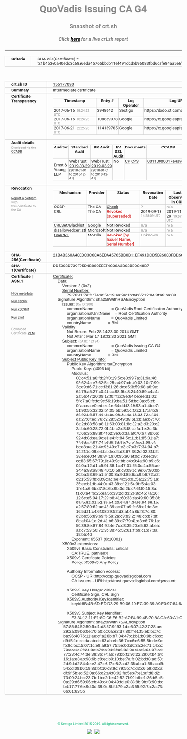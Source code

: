 # QuoVadis Issuing CA G4
### Snapshot of crt.sh
##### Click [here](https://crt.sh/?q=21B4B360A40EDC3C68A6EDA45765BB0B11EF491DCD5B96083FBD6C9FE84AA5E6) for a live crt.sh report

---
<!DOCTYPE HTML PUBLIC "-//W3C//DTD HTML 4.0 Transitional//EN">
<HTML>
<HEAD>
  <META http-equiv="Content-Type" content="text/html; charset=UTF-8">
  <TITLE>crt.sh | 21b4b360a40edc3c68a6eda45765bb0b11ef491dcd5b96083fbd6c9fe84aa5e6</TITLE>
  <META name="description" content="Free CT Log Certificate Search Tool from Sectigo (formerly Comodo CA)">
  <META name="keywords" content="crt.sh, CT, Certificate Transparency, Certificate Search, SSL Certificate, Sectigo, Comodo CA">
  <LINK href="//fonts.googleapis.com/css?family=Roboto+Mono|Roboto:400,400i,700,700i" rel="stylesheet">
  <STYLE type="text/css">
    a {
      white-space: nowrap;
    }
    body {
      color: #888888;
      font: 12pt Roboto, sans-serif;
      padding-top: 10px;
      text-align: center
    }
    form {
      margin: 0px
    }
    span {
      border-radius: 10px
    }
    span.heading {
      color: #888888;
      font: 12pt Roboto, sans-serif
    }
    span.title {
      background-color: #00B373;
      color: #FFFFFF;
      font: bold 18pt Roboto, sans-serif;
      padding: 0px 5px
    }
    span.text {
      color: #888888;
      font: 10pt Roboto, sans-serif
    }
    span.whiteongrey {
      background-color: #D9D9D6;
      color: #FFFFFF;
      font: bold 18pt Roboto, sans-serif;
      padding: 0px 5px
    }
    table {
      border-collapse: collapse;
      color: #222222;
      font: 10pt Roboto, sans-serif;
      margin-left: auto;
      margin-right: auto
    }
    table.options {
      border: none;
      margin-left: 10px
    }
    td, th {
      border: 1px solid #CCCCCC;
      padding: 0px 2px;
      text-align: left;
      vertical-align: top
    }
    td.outer, th.outer {
      border: 1px solid #CCCCCC;
      padding: 2px 20px;
      text-align: left
    }
    th.heading {
      color: #888888;
      font: bold italic 12pt Roboto, sans-serif;
      padding: 20px 0px 0px;
      text-align: center
    }
    th.options, td.options {
      border: none;
      vertical-align: middle
    }
    td.text {
      font: 10pt "Roboto Mono", sans-serif;
      padding: 2px 20px
    }
    td.heading {
      border: none;
      color: #888888;
      font: 12pt Roboto, sans-serif;
      padding-top: 20px;
      text-align: center
    }
    table.lint td, th {
      text-align: center
    }
    .button {
      background-color: #00B373;
      border-radius: 10px;
      color: #FFFFFF;
      font: bold 13pt Roboto, sans-serif
    }
    .copyright {
      font: 8pt Roboto, sans-serif;
      color: #00B373
    }
    .input {
      border: 1px solid #888888;
      font-weight: bold;
      text-align: center
    }
    .small {
      font: 8pt Roboto, sans-serif;
      color: #888888
    }
    .error {
      background-color: #FFDFDF;
      color: #CC0000;
      font-weight: bold
    }
    .fatal {
      background-color: #0000AA;
      color: #FFFFFF;
      font-weight: bold
    }
    .notice {
      background-color: #FFFFDF;
      color: #606000
    }
    .warning {
      background-color: #FFEFDF;
      color: #DF6000
    }
  </STYLE>
</HEAD>
<BODY>

<TABLE>
  <TR>
    <TH class="outer">Criteria</TH>
    <TD class="outer">SHA-256(Certificate) = '21b4b360a40edc3c68a6eda45765bb0b11ef491dcd5b96083fbd6c9fe84aa5e6'</TD>
  </TR>
</TABLE>
<BR>
<TABLE>
  <TR>
    <TH class="outer">crt.sh ID</TH>
    <TD class="outer"><A href="?id=155177090">155177090</A></TD>
  </TR>
  <TR>
    <TH class="outer">Summary</TH>
    <TD class="outer">Intermediate certificate</TD>
  </TR>
  <TR>
    <TH class="outer">Certificate<BR>Transparency</TH>
    <TD class="outer">
<TABLE class="options" style="margin-left:0px">
  <TR>
    <TH>Timestamp</TH>
    <TH>Entry #</TH>
    <TH>Log Operator</TH>
    <TH>Log URL</TH>
  </TR>
  <TR>
    <TD>2017-06-16&nbsp; <FONT class="small">08:24:22 UTC</FONT></TD>
    <TD>3948042</TD>
    <TD>Sectigo</TD>
    <TD>https://dodo.ct.comodo.com</TD>
  </TR>
  <TR>
    <TD>2017-06-16&nbsp; <FONT class="small">08:24:23 UTC</FONT></TD>
    <TD>108869078</TD>
    <TD>Google</TD>
    <TD>https://ct.googleapis.com/rocketeer</TD>
  </TR>
  <TR>
    <TD>2017-06-21&nbsp; <FONT class="small">20:25:26 UTC</FONT></TD>
    <TD>114169785</TD>
    <TD>Google</TD>
    <TD>https://ct.googleapis.com/pilot</TD>
  </TR>
</TABLE>
    </TD>
  </TR>
  <TR>
    <TH class="outer">Audit details<BR>
      <DIV class="small" style="padding-top:3px">Disclosed via the
        <A href="//ccadb-public.secure.force.com/mozilla/PublicAllIntermediateCerts" target="_blank">CCADB</A></DIV>
    </TH>
    <TD class="outer">
<TABLE class="options" style="margin-left:0px">
  <TR>
    <TH>Auditor</TH>
    <TH>Standard Audit</TH>
    <TH>BR Audit</TH>
    <TH>EV SSL Audit</TH>
    <TH>Documents</TH>
    <TH>CCADB</TH>
    <TH>Root Owner / Certificate</TH>
  </TR>
  <TR>
    <TD style="vertical-align:middle">Ernst & Young, LLP</TD>
    <TD>WebTrust:
      <A href="https://www.cpacanada.ca/generichandlers/CPACHandler.ashx?attachmentid=227627" target="_blank">2019-03-29</A>
      <BR><FONT style="font-size:8pt">(2018-01-01 to 2018-12-31)</FONT></TD>
    <TD>WebTrust:
      <A href="https://www.cpacanada.ca/generichandlers/CPACHandler.ashx?attachmentid=227628" target="_blank">2019-03-29</A>
      <BR><FONT style="font-size:8pt">(2018-01-01 to 2018-12-31)</FONT></TD>
    <TD>No    <TD>
      <A href="https://www.quovadisglobal.com/~/media/Files/Repository/QV_RCA1_RCA3_CPCPS_V4_25.ashx" target="blank">CP</A>
      <A href="https://www.quovadisglobal.com/~/media/Files/Repository/QV_RCA2_CPCPS_v2.5.ashx" target="blank">CPS</A>
    </TD>
    <TD><A href="//ccadb.force.com/0011J000017e4svQAA" target="_blank">0011J000017e4svQAA</A></TD>
    <TD><A href="/?id=8878">QuoVadis</A></TD>
  </TR>
</TABLE>
    </TD>
  </TR>
  <TR>
    <TH class="outer">Revocation<BR><BR>
      <DIV class="small" style="padding-top:3px"><A href="?id=155177090&opt=problemreporting">Report a problem</A> with<BR>this certificate to the CA</DIV></TH>
    <TD class="outer">
      <TABLE class="options" style="margin-left:0px">
        <TR>
          <TH>Mechanism</TH>
          <TH>Provider</TH>
          <TH>Status</TH>
          <TH>Revocation Date</TH>
          <TH>Last Observed in CRL</TH>
          <TH>Last Checked <SPAN style="color:#CC0000;vertical-align:middle;font-size:70%;font-weight:normal">(Error)</SPAN></TH>
        </TR>
        <TR>
          <TD>OCSP</TD>
          <TD>The CA</TD>
          <TD><A href="?id=155177090&opt=ocsp">Check</A></TD>
          <TD><SPAN style="color:#888888">?</SPAN></TD>
          <TD><SPAN style="color:#888888">n/a</SPAN></TD>
          <TD><SPAN style="color:#888888">?</SPAN></TD>
        </TR>
        <TR>
          <TD>CRL</TD>
          <TD>The CA</TD>
          <TD><SPAN style="color:#CC0000">Revoked (superseded)</SPAN></TD><TD>2019-09-13&nbsp; <FONT class="small">14:28:09 UTC</FONT></TD><TD>2019-11-29&nbsp; <FONT class="small">19:57:27 UTC</FONT></TD><TD>2019-12-04&nbsp; <FONT class="small">20:05:09 UTC</FONT></TD>
        </TR>
        <TR>
          <TD>CRLSet/Blacklist</TD>
          <TD>Google</TD>
          <TD>Not Revoked</TD>
          <TD><SPAN style="color:#888888">n/a</SPAN></TD>
          <TD><SPAN style="color:#888888">n/a</SPAN></TD>
          <TD><SPAN style="color:#888888">n/a</SPAN></TD>
        </TR>
        <TR>
          <TD>disallowedcert.stl</TD>
          <TD>Microsoft</TD>
          <TD>Not Revoked</TD>
          <TD><SPAN style="color:#888888">n/a</SPAN></TD>
          <TD><SPAN style="color:#888888">n/a</SPAN></TD>
          <TD><SPAN style="color:#888888">n/a</SPAN></TD>
        </TR>
        <TR>
          <TD><A href="/mozilla-onecrl" target="_blank">OneCRL</A></TD>
          <TD>Mozilla</TD>
          <TD><SPAN style="color:#CC0000">Revoked [by Issuer Name, Serial Number]</SPAN></TD><TD><SPAN style="color:#888888">Unknown</SPAN></TD>
          <TD><SPAN style="color:#888888">n/a</SPAN></TD>
          <TD><SPAN style="color:#888888">n/a</SPAN></TD>
        </TR>
      </TABLE>
    </TD>
  </TR>
  <TR>
    <TH class="outer">SHA-256(Certificate)</TH>
    <TD class="outer"><A href="//censys.io/certificates/21b4b360a40edc3c68a6eda45765bb0b11ef491dcd5b96083fbd6c9fe84aa5e6">21B4B360A40EDC3C68A6EDA45765BB0B11EF491DCD5B96083FBD6C9FE84AA5E6</A></TD>
  </TR>
  <TR>
    <TH class="outer">SHA-1(Certificate)</TH>
    <TD class="outer">DD5308D739F95D4B880EEEF4C38A3B03BD0C48B7</TD>
  </TR>
  <TR>
    <TH class="outer">Certificate | <A href="?asn1=155177090">ASN.1</A>
      <SPAN class="small"><BR>
      <BR><BR><A href="?id=155177090&opt=nometadata">Hide metadata</A>
      <BR><BR><A href="?id=155177090&opt=cablint">Run cablint</A>
      <BR><BR><A href="?id=155177090&opt=x509lint">Run x509lint</A>
      <BR><BR><A href="?id=155177090&opt=zlint">Run zlint</A>
      <BR><BR><BR>Download Certificate: <A href="?d=155177090">PEM</A>
      </SPAN>
    </TH>
    <TD class="text"><A href="?d=155177090">Certificate:</A><BR>&nbsp;&nbsp;&nbsp;&nbsp;Data:<BR>&nbsp;&nbsp;&nbsp;&nbsp;&nbsp;&nbsp;&nbsp;&nbsp;Version:&nbsp;3&nbsp;(0x2)<BR>&nbsp;&nbsp;&nbsp;&nbsp;&nbsp;&nbsp;&nbsp;&nbsp;<A href="?serial=7976e17ef17eaf5e19ea9e1b846512848fa8ba08">Serial&nbsp;Number:</A><BR>&nbsp;&nbsp;&nbsp;&nbsp;&nbsp;&nbsp;&nbsp;&nbsp;&nbsp;&nbsp;&nbsp;&nbsp;79:76:e1:7e:f1:7e:af:5e:19:ea:9e:1b:84:65:12:84:8f:a8:ba:08<BR>&nbsp;&nbsp;&nbsp;&nbsp;Signature&nbsp;Algorithm:&nbsp;sha256WithRSAEncryption<BR>&nbsp;&nbsp;&nbsp;&nbsp;&nbsp;&nbsp;&nbsp;&nbsp;<A href="?caid=288">Issuer:</A> <SPAN class="small">(CA ID: 288)</SPAN><BR>&nbsp;&nbsp;&nbsp;&nbsp;&nbsp;&nbsp;&nbsp;&nbsp;&nbsp;&nbsp;&nbsp;&nbsp;commonName&nbsp;&nbsp;&nbsp;&nbsp;&nbsp;&nbsp;&nbsp;&nbsp;&nbsp;&nbsp;&nbsp;&nbsp;&nbsp;&nbsp;&nbsp;&nbsp;=&nbsp;QuoVadis&nbsp;Root&nbsp;Certification&nbsp;Authority<BR>&nbsp;&nbsp;&nbsp;&nbsp;&nbsp;&nbsp;&nbsp;&nbsp;&nbsp;&nbsp;&nbsp;&nbsp;organizationalUnitName&nbsp;&nbsp;&nbsp;&nbsp;=&nbsp;Root&nbsp;Certification&nbsp;Authority<BR>&nbsp;&nbsp;&nbsp;&nbsp;&nbsp;&nbsp;&nbsp;&nbsp;&nbsp;&nbsp;&nbsp;&nbsp;organizationName&nbsp;&nbsp;&nbsp;&nbsp;&nbsp;&nbsp;&nbsp;&nbsp;&nbsp;&nbsp;=&nbsp;QuoVadis&nbsp;Limited<BR>&nbsp;&nbsp;&nbsp;&nbsp;&nbsp;&nbsp;&nbsp;&nbsp;&nbsp;&nbsp;&nbsp;&nbsp;countryName&nbsp;&nbsp;&nbsp;&nbsp;&nbsp;&nbsp;&nbsp;&nbsp;&nbsp;&nbsp;&nbsp;&nbsp;&nbsp;&nbsp;&nbsp;=&nbsp;BM<BR>&nbsp;&nbsp;&nbsp;&nbsp;&nbsp;&nbsp;&nbsp;&nbsp;Validity<BR>&nbsp;&nbsp;&nbsp;&nbsp;&nbsp;&nbsp;&nbsp;&nbsp;&nbsp;&nbsp;&nbsp;&nbsp;Not&nbsp;Before:&nbsp;Feb&nbsp;28&nbsp;14:23:00&nbsp;2014&nbsp;GMT<BR>&nbsp;&nbsp;&nbsp;&nbsp;&nbsp;&nbsp;&nbsp;&nbsp;&nbsp;&nbsp;&nbsp;&nbsp;Not&nbsp;After&nbsp;:&nbsp;Mar&nbsp;17&nbsp;18:33:33&nbsp;2021&nbsp;GMT<BR>&nbsp;&nbsp;&nbsp;&nbsp;&nbsp;&nbsp;&nbsp;&nbsp;<A href="?caid=12194">Subject:</A> <SPAN class="small">(CA ID: 12194)</SPAN><BR>&nbsp;&nbsp;&nbsp;&nbsp;&nbsp;&nbsp;&nbsp;&nbsp;&nbsp;&nbsp;&nbsp;&nbsp;commonName&nbsp;&nbsp;&nbsp;&nbsp;&nbsp;&nbsp;&nbsp;&nbsp;&nbsp;&nbsp;&nbsp;&nbsp;&nbsp;&nbsp;&nbsp;&nbsp;=&nbsp;QuoVadis&nbsp;Issuing&nbsp;CA&nbsp;G4<BR>&nbsp;&nbsp;&nbsp;&nbsp;&nbsp;&nbsp;&nbsp;&nbsp;&nbsp;&nbsp;&nbsp;&nbsp;organizationName&nbsp;&nbsp;&nbsp;&nbsp;&nbsp;&nbsp;&nbsp;&nbsp;&nbsp;&nbsp;=&nbsp;QuoVadis&nbsp;Limited<BR>&nbsp;&nbsp;&nbsp;&nbsp;&nbsp;&nbsp;&nbsp;&nbsp;&nbsp;&nbsp;&nbsp;&nbsp;countryName&nbsp;&nbsp;&nbsp;&nbsp;&nbsp;&nbsp;&nbsp;&nbsp;&nbsp;&nbsp;&nbsp;&nbsp;&nbsp;&nbsp;&nbsp;=&nbsp;BM<BR>&nbsp;&nbsp;&nbsp;&nbsp;&nbsp;&nbsp;&nbsp;&nbsp;<A href="?spkisha256=437b8687a9eb114d7fd9e4c745e501be82d8340ad86f78bb433dbcebf9c19fb4">Subject&nbsp;Public&nbsp;Key&nbsp;Info:</A><BR>&nbsp;&nbsp;&nbsp;&nbsp;&nbsp;&nbsp;&nbsp;&nbsp;&nbsp;&nbsp;&nbsp;&nbsp;Public&nbsp;Key&nbsp;Algorithm:&nbsp;rsaEncryption<BR>&nbsp;&nbsp;&nbsp;&nbsp;&nbsp;&nbsp;&nbsp;&nbsp;&nbsp;&nbsp;&nbsp;&nbsp;&nbsp;&nbsp;&nbsp;&nbsp;Public-Key:&nbsp;(4096&nbsp;bit)<BR>&nbsp;&nbsp;&nbsp;&nbsp;&nbsp;&nbsp;&nbsp;&nbsp;&nbsp;&nbsp;&nbsp;&nbsp;&nbsp;&nbsp;&nbsp;&nbsp;Modulus:<BR>&nbsp;&nbsp;&nbsp;&nbsp;&nbsp;&nbsp;&nbsp;&nbsp;&nbsp;&nbsp;&nbsp;&nbsp;&nbsp;&nbsp;&nbsp;&nbsp;&nbsp;&nbsp;&nbsp;&nbsp;00:c4:51:a8:fd:2f:f8:19:5c:e8:99:7a:31:9a:46:<BR>&nbsp;&nbsp;&nbsp;&nbsp;&nbsp;&nbsp;&nbsp;&nbsp;&nbsp;&nbsp;&nbsp;&nbsp;&nbsp;&nbsp;&nbsp;&nbsp;&nbsp;&nbsp;&nbsp;&nbsp;93:62:4c:e7:62:5b:25:a4:97:cb:40:03:10:f7:99:<BR>&nbsp;&nbsp;&nbsp;&nbsp;&nbsp;&nbsp;&nbsp;&nbsp;&nbsp;&nbsp;&nbsp;&nbsp;&nbsp;&nbsp;&nbsp;&nbsp;&nbsp;&nbsp;&nbsp;&nbsp;3c:d9:d6:71:cc:f3:81:26:dc:d5:3f:59:68:a6:9e:<BR>&nbsp;&nbsp;&nbsp;&nbsp;&nbsp;&nbsp;&nbsp;&nbsp;&nbsp;&nbsp;&nbsp;&nbsp;&nbsp;&nbsp;&nbsp;&nbsp;&nbsp;&nbsp;&nbsp;&nbsp;64:79:a5:27:c0:41:cc:98:f6:c8:24:40:89:c4:a1:<BR>&nbsp;&nbsp;&nbsp;&nbsp;&nbsp;&nbsp;&nbsp;&nbsp;&nbsp;&nbsp;&nbsp;&nbsp;&nbsp;&nbsp;&nbsp;&nbsp;&nbsp;&nbsp;&nbsp;&nbsp;2a:5b:47:20:09:12:f0:ff:cc:8e:64:be:ee:d1:01:<BR>&nbsp;&nbsp;&nbsp;&nbsp;&nbsp;&nbsp;&nbsp;&nbsp;&nbsp;&nbsp;&nbsp;&nbsp;&nbsp;&nbsp;&nbsp;&nbsp;&nbsp;&nbsp;&nbsp;&nbsp;5f:c7:a0:fc:fc:9c:56:19:ba:51:5d:bc:3a:c5:cf:<BR>&nbsp;&nbsp;&nbsp;&nbsp;&nbsp;&nbsp;&nbsp;&nbsp;&nbsp;&nbsp;&nbsp;&nbsp;&nbsp;&nbsp;&nbsp;&nbsp;&nbsp;&nbsp;&nbsp;&nbsp;0f:aa:ea:e0:ed:ea:1e:64:dd:f3:19:93:a1:4b:e7:<BR>&nbsp;&nbsp;&nbsp;&nbsp;&nbsp;&nbsp;&nbsp;&nbsp;&nbsp;&nbsp;&nbsp;&nbsp;&nbsp;&nbsp;&nbsp;&nbsp;&nbsp;&nbsp;&nbsp;&nbsp;51:90:5b:32:02:b4:05:bb:59:5c:f0:c2:17:a4:c8:<BR>&nbsp;&nbsp;&nbsp;&nbsp;&nbsp;&nbsp;&nbsp;&nbsp;&nbsp;&nbsp;&nbsp;&nbsp;&nbsp;&nbsp;&nbsp;&nbsp;&nbsp;&nbsp;&nbsp;&nbsp;89:92:b5:57:44:da:bc:08:3c:4a:13:33:72:cf:04:<BR>&nbsp;&nbsp;&nbsp;&nbsp;&nbsp;&nbsp;&nbsp;&nbsp;&nbsp;&nbsp;&nbsp;&nbsp;&nbsp;&nbsp;&nbsp;&nbsp;&nbsp;&nbsp;&nbsp;&nbsp;da:27:6f:ed:76:c9:28:52:49:38:61:cb:ae:b7:70:<BR>&nbsp;&nbsp;&nbsp;&nbsp;&nbsp;&nbsp;&nbsp;&nbsp;&nbsp;&nbsp;&nbsp;&nbsp;&nbsp;&nbsp;&nbsp;&nbsp;&nbsp;&nbsp;&nbsp;&nbsp;8a:2d:88:58:a8:11:63:03:81:8c:32:a2:d3:20:c2:<BR>&nbsp;&nbsp;&nbsp;&nbsp;&nbsp;&nbsp;&nbsp;&nbsp;&nbsp;&nbsp;&nbsp;&nbsp;&nbsp;&nbsp;&nbsp;&nbsp;&nbsp;&nbsp;&nbsp;&nbsp;2a:bb:60:28:72:01:1b:c2:d3:f8:cb:fa:1e:3c:3b:<BR>&nbsp;&nbsp;&nbsp;&nbsp;&nbsp;&nbsp;&nbsp;&nbsp;&nbsp;&nbsp;&nbsp;&nbsp;&nbsp;&nbsp;&nbsp;&nbsp;&nbsp;&nbsp;&nbsp;&nbsp;75:66:3b:88:8f:4f:62:3e:6d:3a:a9:70:b7:8b:66:<BR>&nbsp;&nbsp;&nbsp;&nbsp;&nbsp;&nbsp;&nbsp;&nbsp;&nbsp;&nbsp;&nbsp;&nbsp;&nbsp;&nbsp;&nbsp;&nbsp;&nbsp;&nbsp;&nbsp;&nbsp;92:4d:8d:ea:9c:e1:e4:fc:84:5c:11:b1:85:31:a7:<BR>&nbsp;&nbsp;&nbsp;&nbsp;&nbsp;&nbsp;&nbsp;&nbsp;&nbsp;&nbsp;&nbsp;&nbsp;&nbsp;&nbsp;&nbsp;&nbsp;&nbsp;&nbsp;&nbsp;&nbsp;74:6d:a4:97:74:b6:8f:3d:8b:7c:ef:fc:c1:98:cf:<BR>&nbsp;&nbsp;&nbsp;&nbsp;&nbsp;&nbsp;&nbsp;&nbsp;&nbsp;&nbsp;&nbsp;&nbsp;&nbsp;&nbsp;&nbsp;&nbsp;&nbsp;&nbsp;&nbsp;&nbsp;bc:d8:aa:21:4c:92:49:c7:e2:c7:a3:f7:34:94:b7:<BR>&nbsp;&nbsp;&nbsp;&nbsp;&nbsp;&nbsp;&nbsp;&nbsp;&nbsp;&nbsp;&nbsp;&nbsp;&nbsp;&nbsp;&nbsp;&nbsp;&nbsp;&nbsp;&nbsp;&nbsp;14:2f:1c:09:e4:ba:de:d4:d3:67:38:2d:02:3f:b2:<BR>&nbsp;&nbsp;&nbsp;&nbsp;&nbsp;&nbsp;&nbsp;&nbsp;&nbsp;&nbsp;&nbsp;&nbsp;&nbsp;&nbsp;&nbsp;&nbsp;&nbsp;&nbsp;&nbsp;&nbsp;38:e6:e0:f4:38:84:19:0f:95:a0:ef:0c:70:ee:38:<BR>&nbsp;&nbsp;&nbsp;&nbsp;&nbsp;&nbsp;&nbsp;&nbsp;&nbsp;&nbsp;&nbsp;&nbsp;&nbsp;&nbsp;&nbsp;&nbsp;&nbsp;&nbsp;&nbsp;&nbsp;cc:83:65:67:79:1b:40:9c:bb:c4:c9:4a:90:b9:c6:<BR>&nbsp;&nbsp;&nbsp;&nbsp;&nbsp;&nbsp;&nbsp;&nbsp;&nbsp;&nbsp;&nbsp;&nbsp;&nbsp;&nbsp;&nbsp;&nbsp;&nbsp;&nbsp;&nbsp;&nbsp;04:0a:12:d1:c5:91:38:1c:47:01:55:0c:4a:55:ae:<BR>&nbsp;&nbsp;&nbsp;&nbsp;&nbsp;&nbsp;&nbsp;&nbsp;&nbsp;&nbsp;&nbsp;&nbsp;&nbsp;&nbsp;&nbsp;&nbsp;&nbsp;&nbsp;&nbsp;&nbsp;34:4a:88:a8:48:40:10:59:c8:09:cc:9e:67:80:0b:<BR>&nbsp;&nbsp;&nbsp;&nbsp;&nbsp;&nbsp;&nbsp;&nbsp;&nbsp;&nbsp;&nbsp;&nbsp;&nbsp;&nbsp;&nbsp;&nbsp;&nbsp;&nbsp;&nbsp;&nbsp;20:ba:53:69:a1:5f:00:8a:9d:85:6c:c9:b6:72:a2:<BR>&nbsp;&nbsp;&nbsp;&nbsp;&nbsp;&nbsp;&nbsp;&nbsp;&nbsp;&nbsp;&nbsp;&nbsp;&nbsp;&nbsp;&nbsp;&nbsp;&nbsp;&nbsp;&nbsp;&nbsp;c3:15:53:fb:d3:8c:ac:6e:4c:3d:01:5a:12:75:1a:<BR>&nbsp;&nbsp;&nbsp;&nbsp;&nbsp;&nbsp;&nbsp;&nbsp;&nbsp;&nbsp;&nbsp;&nbsp;&nbsp;&nbsp;&nbsp;&nbsp;&nbsp;&nbsp;&nbsp;&nbsp;35:ee:b1:fb:44:0e:43:38:cf:21:54:9f:f5:4a:03:<BR>&nbsp;&nbsp;&nbsp;&nbsp;&nbsp;&nbsp;&nbsp;&nbsp;&nbsp;&nbsp;&nbsp;&nbsp;&nbsp;&nbsp;&nbsp;&nbsp;&nbsp;&nbsp;&nbsp;&nbsp;1f:e1:c6:6b:d7:8c:6b:9b:3d:2b:c7:6f:f0:15:8a:<BR>&nbsp;&nbsp;&nbsp;&nbsp;&nbsp;&nbsp;&nbsp;&nbsp;&nbsp;&nbsp;&nbsp;&nbsp;&nbsp;&nbsp;&nbsp;&nbsp;&nbsp;&nbsp;&nbsp;&nbsp;f1:c0:a4:f6:25:ea:5b:33:2d:d3:26:8c:45:7a:16:<BR>&nbsp;&nbsp;&nbsp;&nbsp;&nbsp;&nbsp;&nbsp;&nbsp;&nbsp;&nbsp;&nbsp;&nbsp;&nbsp;&nbsp;&nbsp;&nbsp;&nbsp;&nbsp;&nbsp;&nbsp;12:6c:e5:94:17:29:b8:41:60:33:da:49:60:35:8f:<BR>&nbsp;&nbsp;&nbsp;&nbsp;&nbsp;&nbsp;&nbsp;&nbsp;&nbsp;&nbsp;&nbsp;&nbsp;&nbsp;&nbsp;&nbsp;&nbsp;&nbsp;&nbsp;&nbsp;&nbsp;97:fe:82:31:b2:8b:b4:23:64:84:34:f6:64:56:1b:<BR>&nbsp;&nbsp;&nbsp;&nbsp;&nbsp;&nbsp;&nbsp;&nbsp;&nbsp;&nbsp;&nbsp;&nbsp;&nbsp;&nbsp;&nbsp;&nbsp;&nbsp;&nbsp;&nbsp;&nbsp;a2:57:89:62:ac:42:39:ac:07:a9:fc:68:e1:fc:3e:<BR>&nbsp;&nbsp;&nbsp;&nbsp;&nbsp;&nbsp;&nbsp;&nbsp;&nbsp;&nbsp;&nbsp;&nbsp;&nbsp;&nbsp;&nbsp;&nbsp;&nbsp;&nbsp;&nbsp;&nbsp;16:5d:f1:c4:6f:08:29:52:d3:af:4a:8b:f3:7c:80:<BR>&nbsp;&nbsp;&nbsp;&nbsp;&nbsp;&nbsp;&nbsp;&nbsp;&nbsp;&nbsp;&nbsp;&nbsp;&nbsp;&nbsp;&nbsp;&nbsp;&nbsp;&nbsp;&nbsp;&nbsp;d3:bb:56:89:69:f6:5a:2a:c3:b3:2c:48:cb:b7:df:<BR>&nbsp;&nbsp;&nbsp;&nbsp;&nbsp;&nbsp;&nbsp;&nbsp;&nbsp;&nbsp;&nbsp;&nbsp;&nbsp;&nbsp;&nbsp;&nbsp;&nbsp;&nbsp;&nbsp;&nbsp;8b:af:04:1d:2d:41:b6:39:d7:79:41:d3:c6:76:1a:<BR>&nbsp;&nbsp;&nbsp;&nbsp;&nbsp;&nbsp;&nbsp;&nbsp;&nbsp;&nbsp;&nbsp;&nbsp;&nbsp;&nbsp;&nbsp;&nbsp;&nbsp;&nbsp;&nbsp;&nbsp;50:39:8e:87:84:9d:4e:7c:d3:35:70:e5:62:af:ea:<BR>&nbsp;&nbsp;&nbsp;&nbsp;&nbsp;&nbsp;&nbsp;&nbsp;&nbsp;&nbsp;&nbsp;&nbsp;&nbsp;&nbsp;&nbsp;&nbsp;&nbsp;&nbsp;&nbsp;&nbsp;aa:c7:53:50:71:3b:3d:45:52:61:ff:b9:c1:d7:3a:<BR>&nbsp;&nbsp;&nbsp;&nbsp;&nbsp;&nbsp;&nbsp;&nbsp;&nbsp;&nbsp;&nbsp;&nbsp;&nbsp;&nbsp;&nbsp;&nbsp;&nbsp;&nbsp;&nbsp;&nbsp;19:bb:4d<BR>&nbsp;&nbsp;&nbsp;&nbsp;&nbsp;&nbsp;&nbsp;&nbsp;&nbsp;&nbsp;&nbsp;&nbsp;&nbsp;&nbsp;&nbsp;&nbsp;Exponent:&nbsp;65537&nbsp;(0x10001)<BR>&nbsp;&nbsp;&nbsp;&nbsp;&nbsp;&nbsp;&nbsp;&nbsp;X509v3&nbsp;extensions:<BR>&nbsp;&nbsp;&nbsp;&nbsp;&nbsp;&nbsp;&nbsp;&nbsp;&nbsp;&nbsp;&nbsp;&nbsp;X509v3&nbsp;Basic&nbsp;Constraints:&nbsp;critical<BR>&nbsp;&nbsp;&nbsp;&nbsp;&nbsp;&nbsp;&nbsp;&nbsp;&nbsp;&nbsp;&nbsp;&nbsp;&nbsp;&nbsp;&nbsp;&nbsp;CA:TRUE,&nbsp;pathlen:0<BR>&nbsp;&nbsp;&nbsp;&nbsp;&nbsp;&nbsp;&nbsp;&nbsp;&nbsp;&nbsp;&nbsp;&nbsp;X509v3&nbsp;Certificate&nbsp;Policies:&nbsp;<BR>&nbsp;&nbsp;&nbsp;&nbsp;&nbsp;&nbsp;&nbsp;&nbsp;&nbsp;&nbsp;&nbsp;&nbsp;&nbsp;&nbsp;&nbsp;&nbsp;Policy:&nbsp;X509v3&nbsp;Any&nbsp;Policy<BR><BR>&nbsp;&nbsp;&nbsp;&nbsp;&nbsp;&nbsp;&nbsp;&nbsp;&nbsp;&nbsp;&nbsp;&nbsp;Authority&nbsp;Information&nbsp;Access:&nbsp;<BR>&nbsp;&nbsp;&nbsp;&nbsp;&nbsp;&nbsp;&nbsp;&nbsp;&nbsp;&nbsp;&nbsp;&nbsp;&nbsp;&nbsp;&nbsp;&nbsp;OCSP&nbsp;-&nbsp;URI:http://ocsp.quovadisglobal.com<BR>&nbsp;&nbsp;&nbsp;&nbsp;&nbsp;&nbsp;&nbsp;&nbsp;&nbsp;&nbsp;&nbsp;&nbsp;&nbsp;&nbsp;&nbsp;&nbsp;CA&nbsp;Issuers&nbsp;-&nbsp;URI:http://trust.quovadisglobal.com/qvrca.crt<BR><BR>&nbsp;&nbsp;&nbsp;&nbsp;&nbsp;&nbsp;&nbsp;&nbsp;&nbsp;&nbsp;&nbsp;&nbsp;X509v3&nbsp;Key&nbsp;Usage:&nbsp;critical<BR>&nbsp;&nbsp;&nbsp;&nbsp;&nbsp;&nbsp;&nbsp;&nbsp;&nbsp;&nbsp;&nbsp;&nbsp;&nbsp;&nbsp;&nbsp;&nbsp;Certificate&nbsp;Sign,&nbsp;CRL&nbsp;Sign<BR>&nbsp;&nbsp;&nbsp;&nbsp;&nbsp;&nbsp;&nbsp;&nbsp;&nbsp;&nbsp;&nbsp;&nbsp;<A href="?ski=8b4b6dedd329b90619ec3939a9f097846acbefdf">X509v3&nbsp;Authority&nbsp;Key&nbsp;Identifier:</A><BR>&nbsp;&nbsp;&nbsp;&nbsp;&nbsp;&nbsp;&nbsp;&nbsp;&nbsp;&nbsp;&nbsp;&nbsp;&nbsp;&nbsp;&nbsp;&nbsp;keyid:8B:4B:6D:ED:D3:29:B9:06:19:EC:39:39:A9:F0:97:84:6A:CB:EF:DF<BR><BR>&nbsp;&nbsp;&nbsp;&nbsp;&nbsp;&nbsp;&nbsp;&nbsp;&nbsp;&nbsp;&nbsp;&nbsp;<A href="?ski=f3341211f18cc6f6b2a7b4994b708aca60a1cb45">X509v3&nbsp;Subject&nbsp;Key&nbsp;Identifier:</A><BR>&nbsp;&nbsp;&nbsp;&nbsp;&nbsp;&nbsp;&nbsp;&nbsp;&nbsp;&nbsp;&nbsp;&nbsp;&nbsp;&nbsp;&nbsp;&nbsp;F3:34:12:11:F1:8C:C6:F6:B2:A7:B4:99:4B:70:8A:CA:60:A1:CB:45<BR>&nbsp;&nbsp;&nbsp;&nbsp;Signature&nbsp;Algorithm:&nbsp;sha256WithRSAEncryption<BR>&nbsp;&nbsp;&nbsp;&nbsp;&nbsp;&nbsp;&nbsp;&nbsp;&nbsp;57:85:84:52:50:ff:d1:d8:67:9f:93:1d:e5:07:42:37:28:ae:<BR>&nbsp;&nbsp;&nbsp;&nbsp;&nbsp;&nbsp;&nbsp;&nbsp;&nbsp;29:2a:09:b6:0e:70:b0:cc:0a:e2:d7:80:ff:e1:f5:eb:bc:7d:<BR>&nbsp;&nbsp;&nbsp;&nbsp;&nbsp;&nbsp;&nbsp;&nbsp;&nbsp;ba:96:40:76:11:ae:cf:a2:8b:b7:34:47:c1:b1:b0:9b:c6:dc:<BR>&nbsp;&nbsp;&nbsp;&nbsp;&nbsp;&nbsp;&nbsp;&nbsp;&nbsp;d9:f5:1e:ec:da:ab:dc:63:ab:eb:36:7c:c6:e6:55:5b:de:9c:<BR>&nbsp;&nbsp;&nbsp;&nbsp;&nbsp;&nbsp;&nbsp;&nbsp;&nbsp;fb:9c:bc:15:07:1c:e9:a9:57:75:5e:0d:d0:3a:2e:71:c4:dc:<BR>&nbsp;&nbsp;&nbsp;&nbsp;&nbsp;&nbsp;&nbsp;&nbsp;&nbsp;70:da:1e:2f:24:8e:b7:bb:94:6f:a6:82:0c:c1:d6:64:07:ad:<BR>&nbsp;&nbsp;&nbsp;&nbsp;&nbsp;&nbsp;&nbsp;&nbsp;&nbsp;77:23:4c:74:de:38:3b:74:ab:78:bb:f1:93:22:29:6f:b4:b4:<BR>&nbsp;&nbsp;&nbsp;&nbsp;&nbsp;&nbsp;&nbsp;&nbsp;&nbsp;16:1a:e3:ab:98:6b:c8:ed:b0:10:be:7a:fc:02:bd:f8:ad:50:<BR>&nbsp;&nbsp;&nbsp;&nbsp;&nbsp;&nbsp;&nbsp;&nbsp;&nbsp;2d:9d:d2:84:4e:e2:47:e8:f7:e8:2a:d2:35:ab:a1:58:ac:d9:<BR>&nbsp;&nbsp;&nbsp;&nbsp;&nbsp;&nbsp;&nbsp;&nbsp;&nbsp;54:cd:09:b6:19:8d:bf:10:c8:9c:79:5b:7d:d2:c6:59:d2:da:<BR>&nbsp;&nbsp;&nbsp;&nbsp;&nbsp;&nbsp;&nbsp;&nbsp;&nbsp;df:9f:5b:ed:52:0a:66:d2:a4:f8:02:fe:5e:e7:e1:af:d8:d2:<BR>&nbsp;&nbsp;&nbsp;&nbsp;&nbsp;&nbsp;&nbsp;&nbsp;&nbsp;73:09:24:bc:23:7b:1b:c2:1e:42:52:7f:90:b6:e1:36:b5:c5:<BR>&nbsp;&nbsp;&nbsp;&nbsp;&nbsp;&nbsp;&nbsp;&nbsp;&nbsp;0a:29:d6:59:06:cb:49:d4:04:49:fd:e0:83:8b:9b:f3:90:db:<BR>&nbsp;&nbsp;&nbsp;&nbsp;&nbsp;&nbsp;&nbsp;&nbsp;&nbsp;b4:17:77:6e:9d:0d:39:04:8f:fd:79:c2:a3:55:92:7a:2a:73:<BR>&nbsp;&nbsp;&nbsp;&nbsp;&nbsp;&nbsp;&nbsp;&nbsp;&nbsp;6b:61:63:5b<BR>    </TD>
  </TR>
</TABLE>

  <BR><BR><BR>

  <P class="copyright">&copy; Sectigo Limited 2015-2019. All rights reserved.</P>
  <DIV>
    <A href="https://sectigo.com/"><IMG src="/sectigo_s.png"></A>
    &nbsp;<A href="https://github.com/crtsh"><IMG src="/GitHub-Mark-32px.png"></A>
  </DIV>
</BODY>
</HTML>
